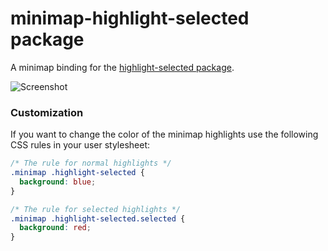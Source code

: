 # minimap-highlight-selected package

A minimap binding for the [highlight-selected package](https://github.com/richrace/highlight-selected).

![Screenshot](https://github.com/atom-minimap/minimap-highlight-selected/blob/master/screenshot.png?raw=true)

### Customization

If you want to change the color of the minimap highlights use the following CSS rules in your user stylesheet:

```css
/* The rule for normal highlights */
.minimap .highlight-selected {
  background: blue;
}

/* The rule for selected highlights */
.minimap .highlight-selected.selected {
  background: red;
}
```

